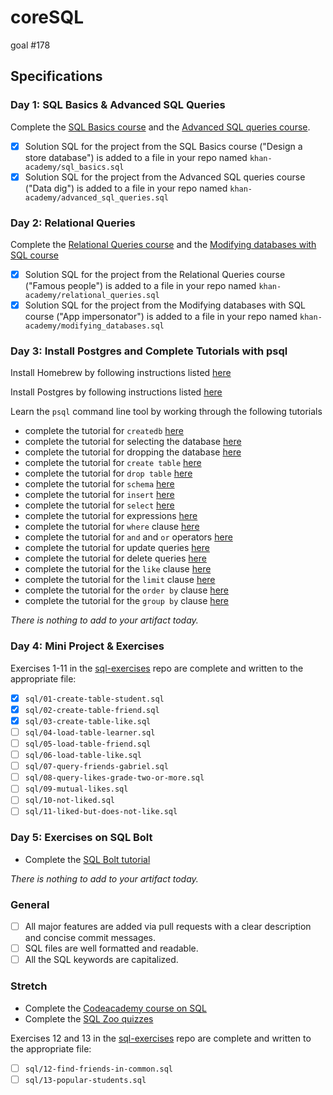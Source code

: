 # coreSQL
goal #178

## Specifications

### Day 1: SQL Basics & Advanced SQL Queries

Complete the [SQL Basics course](https://www.khanacademy.org/computing/computer-programming/sql#sql-basics) and the [Advanced SQL queries course](https://www.khanacademy.org/computing/computer-programming/sql#more-advanced-sql-queries).

- [X] Solution SQL for the project from the SQL Basics course ("Design a store database") is added to a file in your repo named `khan-academy/sql_basics.sql`
- [X] Solution SQL for the project from the Advanced SQL queries course ("Data dig") is added to a file in your repo named `khan-academy/advanced_sql_queries.sql`

### Day 2: Relational Queries

Complete the [Relational Queries course](https://www.khanacademy.org/computing/computer-programming/sql#relational-queries-in-sql) and the [Modifying databases with SQL course](https://www.khanacademy.org/computing/computer-programming/sql#modifying-databases-with-sql)

- [X] Solution SQL for the project from the Relational Queries course ("Famous people") is added to a file in your repo named `khan-academy/relational_queries.sql`
- [X] Solution SQL for the project from the Modifying databases with SQL course ("App impersonator") is added to a file in your repo named `khan-academy/modifying_databases.sql`

### Day 3: Install Postgres and Complete Tutorials with psql

Install Homebrew by following instructions listed [here](https://gist.github.com/punitrathore/ca32542fddd0d8b625aab610c35e4545)

Install Postgres by following instructions listed [here](https://gist.github.com/punitrathore/ca32542fddd0d8b625aab610c35e4545#install-postgres)

Learn the `psql` command line tool by working through the following tutorials

- complete the tutorial for `createdb` [here](https://www.tutorialspoint.com/postgresql/postgresql_create_database.htm)
- complete the tutorial for selecting the database [here](https://www.tutorialspoint.com/postgresql/postgresql_select_database.htm)
- complete the tutorial for dropping the database [here](https://www.tutorialspoint.com/postgresql/postgresql_drop_database.htm)
- complete the tutorial for `create table` [here](https://www.tutorialspoint.com/postgresql/postgresql_create_table.htm)
- complete the tutorial for `drop table` [here](https://www.tutorialspoint.com/postgresql/postgresql_drop_table.htm)
- complete the tutorial for `schema` [here](https://www.tutorialspoint.com/postgresql/postgresql_schema.htm)
- complete the tutorial for `insert` [here](https://www.tutorialspoint.com/postgresql/postgresql_insert_query.htm)
- complete the tutorial for `select` [here](https://www.tutorialspoint.com/postgresql/postgresql_select_query.htm)
- complete the tutorial for expressions [here](https://www.tutorialspoint.com/postgresql/postgresql_expressions.htm)
- complete the tutorial for `where` clause [here](https://www.tutorialspoint.com/postgresql/postgresql_where_clause.htm)
- complete the tutorial for `and` and `or` operators [here](https://www.tutorialspoint.com/postgresql/postgresql_and_or_clauses.htm)
- complete the tutorial for update queries [here](https://www.tutorialspoint.com/postgresql/postgresql_update_query.htm)
- complete the tutorial for delete queries [here](https://www.tutorialspoint.com/postgresql/postgresql_delete_query.htm)
- complete the tutorial for the `like` clause [here](https://www.tutorialspoint.com/postgresql/postgresql_like_clause.htm)
- complete the tutorial for the `limit` clause [here](https://www.tutorialspoint.com/postgresql/postgresql_limit_clause.htm)
- complete the tutorial for the `order by` clause [here](https://www.tutorialspoint.com/postgresql/postgresql_order_by.htm)
- complete the tutorial for the `group by` clause [here](https://www.tutorialspoint.com/postgresql/postgresql_group_by.htm)

_There is nothing to add to your artifact today._

### Day 4: Mini Project & Exercises

Exercises 1-11 in the [sql-exercises][sql-exercises] repo are complete and written to the appropriate file:

- [X] `sql/01-create-table-student.sql`
- [X] `sql/02-create-table-friend.sql`
- [X] `sql/03-create-table-like.sql`
- [ ] `sql/04-load-table-learner.sql`
- [ ] `sql/05-load-table-friend.sql`
- [ ] `sql/06-load-table-like.sql`
- [ ] `sql/07-query-friends-gabriel.sql`
- [ ] `sql/08-query-likes-grade-two-or-more.sql`
- [ ] `sql/09-mutual-likes.sql`
- [ ] `sql/10-not-liked.sql`
- [ ] `sql/11-liked-but-does-not-like.sql`

### Day 5: Exercises on SQL Bolt
- Complete the [SQL Bolt tutorial](https://sqlbolt.com/)

_There is nothing to add to your artifact today._

### General

- [ ] All major features are added via pull requests with a clear description and concise commit messages.
- [ ] SQL files are well formatted and readable.
- [ ] All the SQL keywords are capitalized.

### Stretch
- Complete the [Codeacademy course on SQL](https://www.codecademy.com/learn/learn-sql)
- Complete the [SQL Zoo quizzes](http://sqlzoo.net/wiki/Tutorial_Quizzes)

Exercises 12 and 13 in the [sql-exercises][sql-exercises] repo are complete and written to the appropriate file:
- [ ] `sql/12-find-friends-in-common.sql`
- [ ] `sql/13-popular-students.sql`

[sql-exercises]: https://github.com/GuildCrafts/sql-exercises

